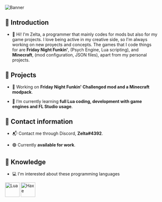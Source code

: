 ![Banner](https://i.imgur.com/9DoMUOS.png)

## 🌺 Introduction

- 👋 Hi! I'm Zelta, a programmer that mainly codes for mods but also for my game projects. I love being active in my creative side, so I'm always working on new proyects and concepts. The games that I code things for are **Friday Night Funkin'**, (Psych Engine, Lua scripting), and **Minecraft**, (mod configuration, JSON files), apart from my personal projects.

## 🎨 Projects

-  🔧 Working on **Friday Night Funkin' Challenged mod and a Minecraft modpack**.

-  📖 I’m currently learning **full Lua coding, development with game engines and FL Studio usage**.
  
## 🧾 Contact information

-  📬 Contact me through Discord, **Zelta#4392**.

-  🟢 Currently **available for work**.

## 🧠 Knowledge

-  💻 I'm interested about these programming languages

<img title="Lua" src="https://upload.wikimedia.org/wikipedia/commons/thumb/c/cf/Lua-Logo.svg/1200px-Lua-Logo.svg.png" width="48"/> <img title="Haxe" src="https://cdn.jsdelivr.net/gh/devicons/devicon/icons/haxe/haxe-original.svg" width="48"/>